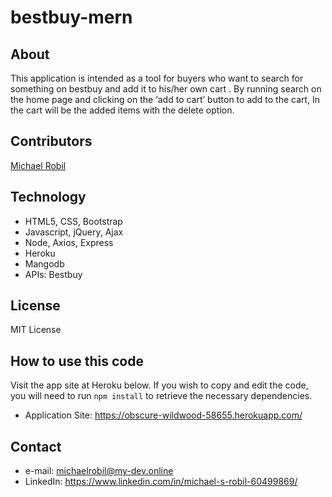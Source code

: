 # bestbuy-mern

## About
This application is intended as a tool for buyers who want to search for something on bestbuy and add it to his/her own cart .
By running search on the home page and clicking on the ‘add to cart’ button  to add to the cart, In the cart will be the added items with the delete option. 

## Contributors
[Michael Robil](https://github.com/michaelrobil)

## Technology
- HTML5, CSS, Bootstrap
- Javascript, jQuery, Ajax
- Node, Axios, Express
- Heroku
- Mangodb
- APIs: Bestbuy

## License
MIT License

## How to use this code
Visit the app site at Heroku below. If you wish to copy and edit the code, you will need to run ```npm install``` to retrieve the necessary dependencies.
- Application Site: https://obscure-wildwood-58655.herokuapp.com/

## Contact

- e-mail: michaelrobil@my-dev.online
- LinkedIn: https://www.linkedin.com/in/michael-s-robil-60499869/


